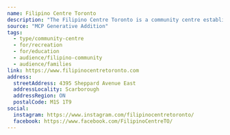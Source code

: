 ```yaml
---
name: Filipino Centre Toronto
description: "The Filipino Centre Toronto is a community centre established to help Filipinos preserve their identity and individuality while at the same time making their presence felt in their new country."
source: "MCP Generative Addition"
tags:
  - type/community-centre
  - for/recreation
  - for/education
  - audience/filipino-community
  - audience/families
link: https://www.filipinocentretoronto.com
address:
  streetAddress: 4395 Sheppard Avenue East
  addressLocality: Scarborough
  addressRegion: ON
  postalCode: M1S 1T9
social:
  instagram: https://www.instagram.com/filipinocentretoronto/
  facebook: https://www.facebook.com/FilipinoCentreTO/
---
```

